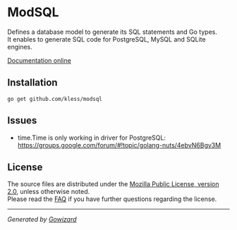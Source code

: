 ModSQL
======
Defines a database model to generate its SQL statements and Go types.  
It enables to generate SQL code for PostgreSQL, MySQL and SQLite engines.

[Documentation online](http://godoc.org/github.com/kless/modsql)

## Installation

	go get github.com/kless/modsql

## Issues

+ time.Time is only working in driver for PostgreSQL:
	https://groups.google.com/forum/#!topic/golang-nuts/4ebvN6Bgv3M

## License

The source files are distributed under the [Mozilla Public License, version 2.0](http://mozilla.org/MPL/2.0/),
unless otherwise noted.  
Please read the [FAQ](http://www.mozilla.org/MPL/2.0/FAQ.html)
if you have further questions regarding the license.

* * *
*Generated by [Gowizard](https://github.com/kless/wizard)*
